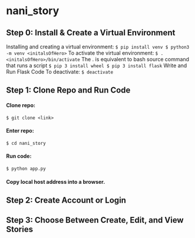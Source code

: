 # nani_story

## Step 0: Install & Create a Virtual Environment

Installing and creating a virtual environment:
    ```
    $ pip install venv
    $ python3 -m venv <initalsOfHero>
    ```
    To activate the virtual environment:
    ```
    $ . <initalsOfHero>/bin/activate
    ```
    The . is equivalent to bash source command that runs a script
    ```
    $ pip 3 install wheel
    $ pip 3 install flask
    ```
    Write and Run Flask Code
    To deactivate:
    ```
    $ deactivate
    ```

## Step 1: Clone Repo and Run Code

#### Clone repo:
```
$ git clone <link>
```

#### Enter repo:
```
$ cd nani_story
```

#### Run code:
```
$ python app.py
```

#### Copy local host address into a browser.

## Step 2: Create Account or Login

## Step 3: Choose Between Create, Edit, and View Stories
